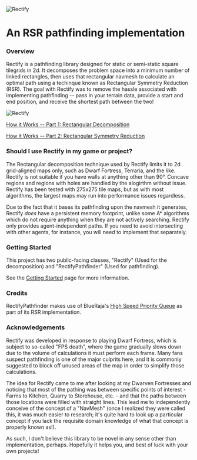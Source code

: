 ![Rectify](https://github.com/RavenDreamer/Rectify/blob/master/GitHub/logo.png "Rectify Logo")

# An RSR pathfinding implementation

### Overview ###

Rectify is a pathfinding library designed for static or semi-static square tilegrids in 2d. It decomposes the problem space into a minimum number of linked rectangles, then uses that rectangular navmesh to calculate an optimal path using a techinque known as Rectangular Symmetry Reduction (RSR). The goal with Rectify was to remove the hassle associated with implementing pathfinding -- pass in your terrain data, provide a start and end position, and receive the shortest path between the two!

![Rectify](https://github.com/RavenDreamer/Rectify/blob/master/GitHub/RectifyLatticePreview.png "Square Grid with Edges")

[How it Works -- Part 1: Rectangular Decomposition](https://github.com/RavenDreamer/Rectify/wiki/How-it-Works----Part-1:-Rectangular-Decomposition)

[How it Works -- Part 2: Rectangular Symmetry Reduction](https://github.com/RavenDreamer/Rectify/wiki/How-it-Works----Part-2:-Rectangular-Symmetry-Reduction)

### Should I use Rectify in my game or project? ###

The Rectangular decomposition technique used by Rectify limits it to 2d grid-aligned maps only, such as Dwarf Fortress, Terraria, and the like. Rectify is not suitable if you have walls at anything other than 90°. Concave regions and regions with holes are handled by the alogirthm without issue. Rectify has been tested with 275x275 tile maps, but as with most algorithms, the largest maps may run into performance issues regardless.

Due to the fact that it bases its pathfinding upon the navmesh it generates, Rectify *does* have a persistent memory footprint, unlike some A* algorithms which do not require anything when they are not actively searching.
Rectify only provides agent-independent paths. If you need to avoid intersecting with other agents, for instance, you will need to implement that separately.

### Getting Started ###
This project has two public-facing classes, "Rectify" (Used for the decomposition) and "RectifyPathfinder" (Used for pathfinding).

See the [Getting Started](https://github.com/RavenDreamer/Rectify/wiki/Getting-Started) page for more information.

### Credits ###
RectifyPathfinder makes use of BlueRaja's [High Speed Priority Queue](https://github.com/BlueRaja/High-Speed-Priority-Queue-for-C-Sharp) as part of its RSR implementation.

### Acknowledgements ###
Rectify was developed in response to playing Dwarf Fortress, which is subject to so-called "FPS death", where the game gradually slows down due to the volume of calculations it must perform each frame. Many fans suspect pathfinding is one of the major culprits here, and it is commonly suggested to block off unused areas of the map in order to simplify those calculations.

The idea for Rectify came to me after looking at my Dwarven Fortresses and noticing that most of the pathing was between specific points of interest - Farms to Kitchen, Quarry to Storehouse, etc. - and that the paths between those locations were filled with straight lines. This lead me to independently conceive of the concept of a "NavMesh" (once I realized they were called this, it was much easier to research; it's quite hard to look up a particular concept if you lack the requisite domain knowledge of what that concept is properly known as!).

As such, I don't believe this library to be novel in any sense other than implementation, perhaps. Hopefully it helps you, and best of luck with your own projects!
